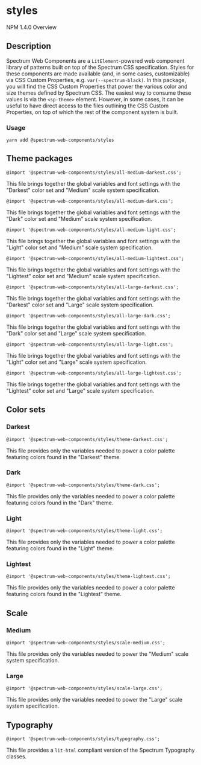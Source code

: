 # styles
NPM 1.4.0
Overview
## Description
Spectrum Web Components are a `LitElement`-powered web component library of patterns built on top of the Spectrum CSS specification. Styles for these components are made available (and, in some cases, customizable) via CSS Custom Properties, e.g. `var(--spectrum-black)`. In this package, you will find the CSS Custom Properties that power the various color and size themes defined by Spectrum CSS.
The easiest way to consume these values is via the `<sp-theme>` element. However, in some cases, it can be useful to have direct access to the files outlining the CSS Custom Properties, on top of which the rest of the component system is built.
### Usage
    
    yarn add @spectrum-web-components/styles
    
## Theme packages
    
    @import '@spectrum-web-components/styles/all-medium-darkest.css';
    
This file brings together the global variables and font settings with the "Darkest" color set and "Medium" scale system specification.
    
    @import '@spectrum-web-components/styles/all-medium-dark.css';
    
This file brings together the global variables and font settings with the "Dark" color set and "Medium" scale system specification.
    
    @import '@spectrum-web-components/styles/all-medium-light.css';
    
This file brings together the global variables and font settings with the "Light" color set and "Medium" scale system specification.
    
    @import '@spectrum-web-components/styles/all-medium-lightest.css';
    
This file brings together the global variables and font settings with the "Lightest" color set and "Medium" scale system specification.
    
    @import '@spectrum-web-components/styles/all-large-darkest.css';
    
This file brings together the global variables and font settings with the "Darkest" color set and "Large" scale system specification.
    
    @import '@spectrum-web-components/styles/all-large-dark.css';
    
This file brings together the global variables and font settings with the "Dark" color set and "Large" scale system specification.
    
    @import '@spectrum-web-components/styles/all-large-light.css';
    
This file brings together the global variables and font settings with the "Light" color set and "Large" scale system specification.
    
    @import '@spectrum-web-components/styles/all-large-lightest.css';
    
This file brings together the global variables and font settings with the "Lightest" color set and "Large" scale system specification.
## Color sets
### Darkest
    
    @import '@spectrum-web-components/styles/theme-darkest.css';
    
This file provides only the variables needed to power a color palette featuring colors found in the "Darkest" theme.
### Dark
    
    @import '@spectrum-web-components/styles/theme-dark.css';
    
This file provides only the variables needed to power a color palette featuring colors found in the "Dark" theme.
### Light
    
    @import '@spectrum-web-components/styles/theme-light.css';
    
This file provides only the variables needed to power a color palette featuring colors found in the "Light" theme.
### Lightest
    
    @import '@spectrum-web-components/styles/theme-lightest.css';
    
This file provides only the variables needed to power a color palette featuring colors found in the "Lightest" theme.
## Scale
### Medium
    
    @import '@spectrum-web-components/styles/scale-medium.css';
    
This file provides only the variables needed to power the "Medium" scale system specification.
### Large
    
    @import '@spectrum-web-components/styles/scale-large.css';
    
This file provides only the variables needed to power the "Large" scale system specification.
## Typography
    
    @import '@spectrum-web-components/styles/typography.css';
    
This file provides a `lit-html` compliant version of the Spectrum Typography classes.
